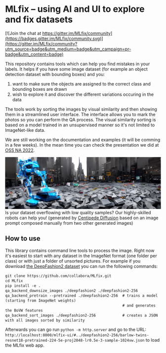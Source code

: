 # MLfix – using AI and UI to explore and fix datasets



[![Join the chat at https://gitter.im/MLfix/community](https://badges.gitter.im/MLfix/community.svg)](https://gitter.im/MLfix/community?utm_source=badge&utm_medium=badge&utm_campaign=pr-badge&utm_content=badge)

This repository contains tools which can help you find mistakes in your labels. It helps if you have some image dataset (for example an object detection dataset with bounding boxes) and you:

1. want to make sure the objects are assigned to the correct class and bounding boxes are drawn
2. wish to explore it and discover the different variations occuring in the data

The tools work by sorting the images by visual similarity and then showing them in a streamlined user interface. The interface allows you to mark the photos so you can perform the QA process. The visual similarity sorting is based on a model trained in an unsupervised manner so it's not limited to ImageNet-like data.

We are still working on the documentation and examples (it will be comming in a few weeks). In the mean time you can check the presentation we did at [OSS NA 2022](OSS%20NA%%20presentation.pdf).

![A futuristic robot cleaning streets of New York that are overflowing with papers.](banner.jpg)
Is your dataset overflowing with low quality samples? Our highly-skilled robots can help you! (generated by [Centipede Diffusion](https://github.com/Zalring/Centipede_Diffusion/) based on an image prompt composed manually from two other generated images)

## How to use

This library contains command line tools to process the image. Right now it's easiest to start with any dataset in the ImageNet format (one folder per class) or with just a folder of unsorted pictures. For example if you download [the DeepFashion2 dataset](https://github.com/switchablenorms/DeepFashion2) you can run the following commands:


```
git clone https://github.com/collabora/MLfix.git
cd MLfix
pip install -e .
qa_backend_downsize_images ./deepfashion2 ./deepfashion2-256
qa_backend_pretrain --pretrained ./deepfashion2-256  # trains a model (starting from ImageNet weights)
                                                     # and generates the BoVW features
qa_backend_sort_images ./deepfashion2-256            # creates a JSON with all images sorted by similarity
```

Afterwards you can go run `python -m http.server` and go to the URL:
`http://localhost:8000/mlfix-ui/#../deepfashion2-256/barlow-twins-resnet18-pretrained-224-5e-proj2048-lr0.5e-3-sample-1024vw.json` to load the MLfix web app.
